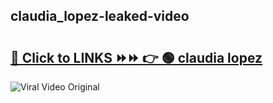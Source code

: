
 ## claudia_lopez-leaked-video 

# <h2><a href="https://clipsfans.com/claudia_lopez&ref=git">🔗 Click to LINKS ⏩⏩ 👉 🟢 claudia lopez </a></h2>

<a href="https://clipsfans.com/claudia_lopez&ref=git" rel="nofollow" data-target="animated-image.originalLink"><img src="https://i.ibb.co.com/xMMVF88/686577567.gif" alt="Viral Video Original" style="max-width: 100%; display: inline-block;" data-target="animated-image.originalImage"></a>

